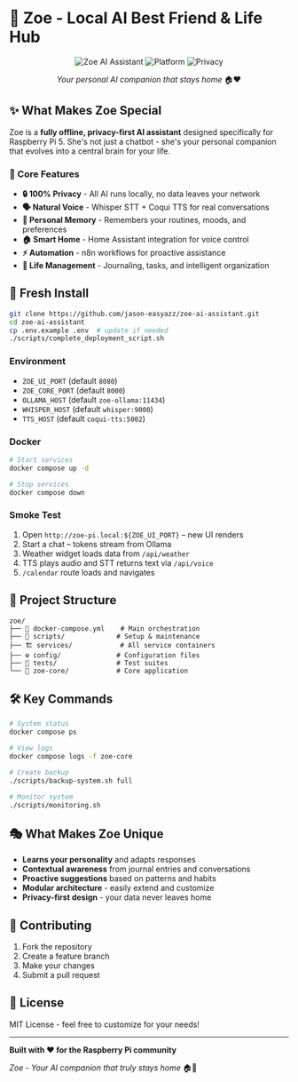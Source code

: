 # 🤖 Zoe - Local AI Best Friend & Life Hub

<div align="center">

![Zoe AI Assistant](https://img.shields.io/badge/Zoe-AI%20Assistant-blue?style=for-the-badge&logo=robot)
![Platform](https://img.shields.io/badge/Platform-Raspberry%20Pi%205-red?style=for-the-badge&logo=raspberry-pi)
![Privacy](https://img.shields.io/badge/Privacy-100%25%20Offline-green?style=for-the-badge&logo=shield)

*Your personal AI companion that stays home* 🏠❤️

</div>

## ✨ What Makes Zoe Special

Zoe is a **fully offline, privacy-first AI assistant** designed specifically for Raspberry Pi 5. She's not just a chatbot - she's your personal companion that evolves into a central brain for your life.

### 🎯 Core Features

- **🔒 100% Privacy** - All AI runs locally, no data leaves your network
- **🗣️ Natural Voice** - Whisper STT + Coqui TTS for real conversations  
- **🧠 Personal Memory** - Remembers your routines, moods, and preferences
- **🏠 Smart Home** - Home Assistant integration for voice control
- **⚡ Automation** - n8n workflows for proactive assistance
- **📝 Life Management** - Journaling, tasks, and intelligent organization

## 🚀 Fresh Install

```bash
git clone https://github.com/jason-easyazz/zoe-ai-assistant.git
cd zoe-ai-assistant
cp .env.example .env  # update if needed
./scripts/complete_deployment_script.sh
```

### Environment

- `ZOE_UI_PORT` (default `8080`)
- `ZOE_CORE_PORT` (default `8000`)
- `OLLAMA_HOST` (default `zoe-ollama:11434`)
- `WHISPER_HOST` (default `whisper:9000`)
- `TTS_HOST` (default `coqui-tts:5002`)

### Docker

```bash
# Start services
docker compose up -d

# Stop services
docker compose down
```

### Smoke Test

1. Open `http://zoe-pi.local:${ZOE_UI_PORT}` – new UI renders
2. Start a chat – tokens stream from Ollama
3. Weather widget loads data from `/api/weather`
4. TTS plays audio and STT returns text via `/api/voice`
5. `/calendar` route loads and navigates

## 📁 Project Structure

```
zoe/
├── 🐳 docker-compose.yml    # Main orchestration
├── 🔧 scripts/             # Setup & maintenance
├── 🏗️ services/            # All service containers
├── ⚙️ config/              # Configuration files
├── 🧪 tests/               # Test suites
└── 🧠 zoe-core/            # Core application
```

## 🛠️ Key Commands

```bash
# System status
docker compose ps

# View logs
docker compose logs -f zoe-core

# Create backup
./scripts/backup-system.sh full

# Monitor system
./scripts/monitoring.sh
```

## 🎭 What Makes Zoe Unique

- **Learns your personality** and adapts responses
- **Contextual awareness** from journal entries and conversations
- **Proactive suggestions** based on patterns and habits
- **Modular architecture** - easily extend and customize
- **Privacy-first design** - your data never leaves home

## 🤝 Contributing

1. Fork the repository
2. Create a feature branch
3. Make your changes
4. Submit a pull request

## 📄 License

MIT License - feel free to customize for your needs!

---

**Built with ❤️ for the Raspberry Pi community**

*Zoe - Your AI companion that truly stays home* 🏠🤖
